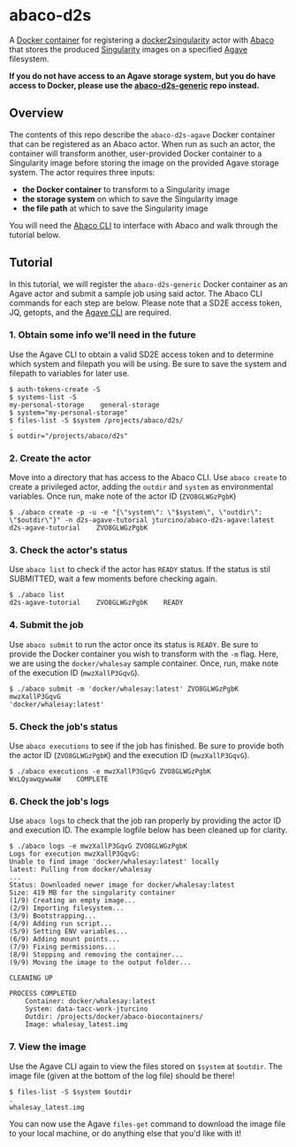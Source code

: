 # abaco-d2s

A [Docker container](https://hub.docker.com/r/jturcino/abaco-d2s-agave/) for registering a [docker2singularity](https://github.com/TACC/docker2singularity) actor with [Abaco](https://github.com/TACC/abaco) that stores the produced [Singularity](http://singularity.lbl.gov/) images on a specified [Agave](https://agaveapi.co/) filesystem.

**If you do not have access to an Agave storage system, but you do have access to Docker, please use the [abaco-d2s-generic](https://github.com/jturcino/abaco-d2s-generic) repo instead.**

## Overview

The contents of this repo describe the `abaco-d2s-agave` Docker container that can be registered as an Abaco actor. When run as such an actor, the container will transform another, user-provided Docker container to a Singularity image before storing the image on the provided Agave storage system. The actor requires three inputs: 
* **the Docker container** to transform to a Singularity image
* **the storage system** on which to save the Singularity image
* **the file path** at which to save the Singularity image

You will need the [Abaco CLI](https://github.com/johnfonner/abaco-cli) to interface with Abaco and walk through the tutorial below.

## Tutorial
In this tutorial, we will register the `abaco-d2s-generic` Docker container as an Agave actor and submit a sample job using said actor. The Abaco CLI commands for each step are below. Please note that a SD2E access token, JQ, getopts, and the [Agave CLI](https://bitbucket.org/agaveapi/cli) are required.

### 1. Obtain some info we'll need in the future
Use the Agave CLI to obtain a valid SD2E access token and to determine which system and filepath you will be using. Be sure to save the system and filepath to variables for later use.
```
$ auth-tokens-create -S
$ systems-list -S
my-personal-storage    general-storage
$ system="my-personal-storage"
$ files-list -S $system /projects/abaco/d2s/
.
$ outdir="/projects/abaco/d2s"
```

### 2. Create the actor
Move into a directory that has access to the Abaco CLI. Use `abaco create` to create a privileged actor, adding the `outdir` and `system` as environmental variables. Once run, make note of the actor ID (`ZVO8GLWGzPgbK`)
```
$ ./abaco create -p -u -e "{\"system\": \"$system\", \"outdir\": \"$outdir\"}" -n d2s-agave-tutorial jturcino/abaco-d2s-agave:latest
d2s-agave-tutorial    ZVO8GLWGzPgbK
```

### 3. Check the actor's status
Use `abaco list` to check if the actor has `READY` status. If the status is stil SUBMITTED, wait a few moments before checking again.
```
$ ./abaco list
d2s-agave-tutorial    ZVO8GLWGzPgbK    READY
```

### 4. Submit the job
Use `abaco submit` to run the actor once its status is `READY`. Be sure to provide the Docker container you wish to transform with the `-m` flag. Here, we are using the `docker/whalesay` sample container. Once, run, make note of the execution ID (`mwzXallP3GqvG`).
```
$ ./abaco submit -m 'docker/whalesay:latest' ZVO8GLWGzPgbK
mwzXallP3GqvG
'docker/whalesay:latest'
```

### 5. Check the job's status
Use `abaco executions` to see if the job has finished. Be sure to provide both the actor ID (`ZVO8GLWGzPgbK`) and the execution ID (`mwzXallP3GqvG`).
```
$ ./abaco executions -e mwzXallP3GqvG ZVO8GLWGzPgbK
WxLQyawqywwAW    COMPLETE
```

### 6. Check the job's logs
Use `abaco logs` to check that the job ran properly by providing the actor ID and execution ID. The example logfile below has been cleaned up for clarity.
```
$ ./abaco logs -e mwzXallP3GqvG ZVO8GLWGzPgbK
Logs for execution mwzXallP3GqvG:
Unable to find image 'docker/whalesay:latest' locally
latest: Pulling from docker/whalesay
...
Status: Downloaded newer image for docker/whalesay:latest
Size: 419 MB for the singularity container
(1/9) Creating an empty image...
(2/9) Importing filesystem...
(3/9) Bootstrapping...
(4/9) Adding run script...
(5/9) Setting ENV variables...
(6/9) Adding mount points...
(7/9) Fixing permissions...
(8/9) Stopping and removing the container...
(9/9) Moving the image to the output folder...

CLEANING UP

PROCESS COMPLETED
    Container: docker/whalesay:latest
    System: data-tacc-work-jturcino
    Outdir: /projects/docker/abaco-biocontainers/
    Image: whalesay_latest.img
```

### 7. View the image
Use the Agave CLI again to view the files stored on `$system` at `$outdir`. The image file (given at the bottom of the log file) should be there!
```
$ files-list -S $system $outdir
.
whalesay_latest.img
```
You can now use the Agave `files-get` command to download the image file to your local machine, or do anything else that you'd like with it!